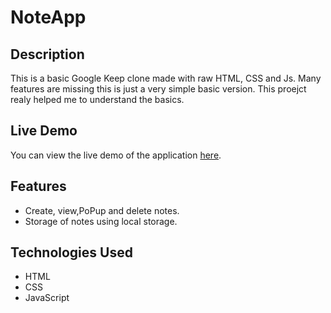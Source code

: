 # NoteApp

## Description
This is a basic Google Keep clone made with raw HTML, CSS and Js. Many features are missing this is just a very simple basic version. This proejct realy helped me to understand the basics. 

## Live Demo
You can view the live demo of the application [here](https://satas20.github.io/GoogleKeepClone/).

## Features
- Create, view,PoPup and delete notes.
- Storage of notes using local storage.

## Technologies Used
- HTML
- CSS
- JavaScript




